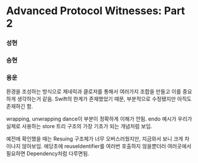 # Advanced Protocol Witnesses: Part 2

### 성현

### 승현

### 용운
환경을 조성하는 방식으로 제네릭과 클로저를 통해서 여러가지 조합을 만들고 이를 중요하게 생각하는거 같음.
Swift의 한계가 존재했었기 때문, 부분적으로 수정됐지만 아직도 존재하긴 함.

wrapping, unwrapping dance이 부분이 정확하게 이해가 안됨.
endo 예시가 우리가 실제로 사용하는 store 트리 구조의 가장 기초가 되는 개념처럼 보임.

예전에 확인했을 때는 Resuing 구조체가 너무 오버스러웠지만, 지금와서 보니 크게 차이나지 않아보임.
애당초에 reuseIdentifier를 여러번 호출하지 않을뿐더러 여러곳에서 필요하면 Dependency처럼 다루면됨.
